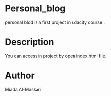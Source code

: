# Personal_blog

personal blod is a first project in udacity course .

# Description 
You can access in project by open index.html file.

# Author 
Miada Al-Maskari
